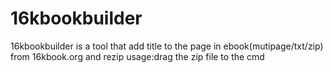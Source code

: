 16kbookbuilder
==============

16kbookbuilder is a tool that add title to the page in ebook(mutipage/txt/zip) from 16kbook.org and rezip
usage:drag the zip file to the cmd
